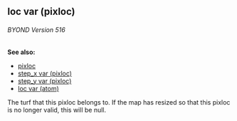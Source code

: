 ## loc var (pixloc) 
###### BYOND Version 516
**See also:**
*   [pixloc](/pixloc)
*   [step_x var (pixloc)](/pixloc/var/step_x)
*   [step_y var (pixloc)](/pixloc/var/step_y)
*   [loc var (atom)](/atom/var/loc)


The turf that this pixloc belongs to. If the map has resized so
that this pixloc is no longer valid, this will be null.
